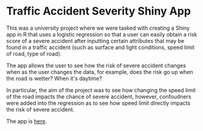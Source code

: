 # Traffic Accident Severity Shiny App
 This was a university project where we were tasked with creating a Shiny app in R that uses a logistic regression so that a user can easily obtain a risk score of a severe accident after inputting certain attributes that may be found in a traffic accident (such as surface and light conditions, speed limit of road, type of road).
 
 The app allows the user to see how the risk of severe accident changes when as the user changes the data, for example, does the risk go up when the road is wetter? When it's daytime?

In particular, the aim of the project was to see how changing the speed limit of the road impacts the chance of severe accident, however, confoudners were added into the regression as to see how speed limit directly impacts the risk of severe accident. 

The app is <a href="https://rypoll.shinyapps.io/Traffic_Accident_LogisticModel/">here</a>.
